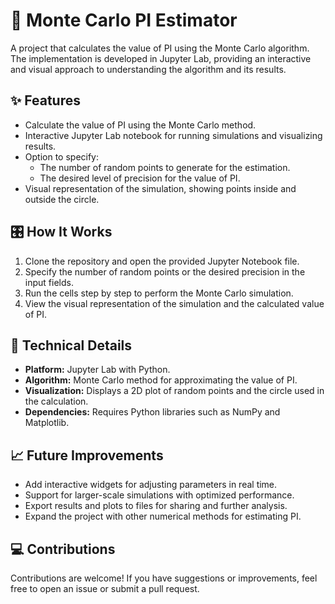 <!DOCTYPE html>
<html>
<body>
    <h1>🔢 Monte Carlo PI Estimator</h1>
    <p>
        A project that calculates the value of PI using the Monte Carlo algorithm. The implementation is developed in Jupyter Lab, providing an interactive and visual approach to understanding the algorithm and its results.
    </p>
    <h2>✨ Features</h2>
    <ul>
        <li>Calculate the value of PI using the Monte Carlo method.</li>
        <li>Interactive Jupyter Lab notebook for running simulations and visualizing results.</li>
        <li>Option to specify:
            <ul>
                <li>The number of random points to generate for the estimation.</li>
                <li>The desired level of precision for the value of PI.</li>
            </ul>
        </li>
        <li>Visual representation of the simulation, showing points inside and outside the circle.</li>
    </ul>
    <h2>🎛️ How It Works</h2>
    <ol>
        <li>Clone the repository and open the provided Jupyter Notebook file.</li>
        <li>Specify the number of random points or the desired precision in the input fields.</li>
        <li>Run the cells step by step to perform the Monte Carlo simulation.</li>
        <li>View the visual representation of the simulation and the calculated value of PI.</li>
    </ol>
    <h2>📂 Technical Details</h2>
    <ul>
        <li><strong>Platform:</strong> Jupyter Lab with Python.</li>
        <li><strong>Algorithm:</strong> Monte Carlo method for approximating the value of PI.</li>
        <li><strong>Visualization:</strong> Displays a 2D plot of random points and the circle used in the calculation.</li>
        <li><strong>Dependencies:</strong> Requires Python libraries such as NumPy and Matplotlib.</li>
    </ul>
    <h2>📈 Future Improvements</h2>
    <ul>
        <li>Add interactive widgets for adjusting parameters in real time.</li>
        <li>Support for larger-scale simulations with optimized performance.</li>
        <li>Export results and plots to files for sharing and further analysis.</li>
        <li>Expand the project with other numerical methods for estimating PI.</li>
    </ul>
    <h2>💻 Contributions</h2>
    <p>
        Contributions are welcome! If you have suggestions or improvements, feel free to open an issue or submit a pull request.
    </p>
</body>
</html>
